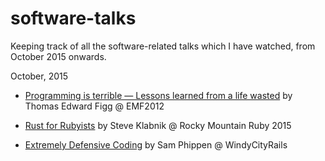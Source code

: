 # software-talks

Keeping track of all the software-related talks which I have watched, from October 2015 onwards.

October, 2015

* [Programming is terrible — Lessons learned from a life wasted](https://www.youtube.com/watch?t=14&v=csyL9EC0S0c) by Thomas Edward Figg @ EMF2012

* [Rust for Rubyists](https://www.youtube.com/watch?v=NaIXIKVxg3M) by Steve Klabnik @ Rocky Mountain Ruby 2015

* [Extremely Defensive Coding](https://vimeo.com/140388280) by Sam Phippen @ WindyCityRails

